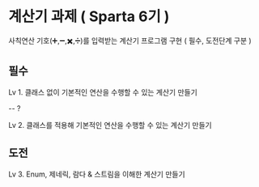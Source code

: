 # 계산기 과제 ( Sparta 6기 )

사칙연산 기호(➕,➖,✖️,➗)를 입력받는 계산기 프로그램 구현  ( 필수, 도전단계 구분 )

## 필수

Lv 1. 클래스 없이 기본적인 연산을 수행할 수 있는 계산기 만들기

-- ?

Lv 2. 클래스를 적용해 기본적인 연산을 수행할 수 있는 계산기 만들기

## 도전

Lv 3. Enum, 제네릭, 람다 & 스트림을 이해한 계산기 만들기
